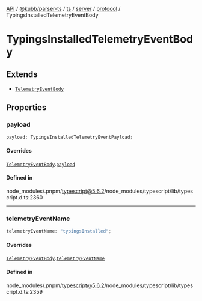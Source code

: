 [API](../../../../../../../../../packages.md) / [@kubb/parser-ts](../../../../../../../index.md) / [ts](../../../../../index.md) / [server](../../../index.md) / [protocol](../index.md) / TypingsInstalledTelemetryEventBody

# TypingsInstalledTelemetryEventBody

## Extends

- [`TelemetryEventBody`](TelemetryEventBody.md)

## Properties

### payload

```ts
payload: TypingsInstalledTelemetryEventPayload;
```

#### Overrides

[`TelemetryEventBody`](TelemetryEventBody.md).[`payload`](TelemetryEventBody.md#payload)

#### Defined in

node\_modules/.pnpm/typescript@5.6.2/node\_modules/typescript/lib/typescript.d.ts:2360

***

### telemetryEventName

```ts
telemetryEventName: "typingsInstalled";
```

#### Overrides

[`TelemetryEventBody`](TelemetryEventBody.md).[`telemetryEventName`](TelemetryEventBody.md#telemetryeventname)

#### Defined in

node\_modules/.pnpm/typescript@5.6.2/node\_modules/typescript/lib/typescript.d.ts:2359
